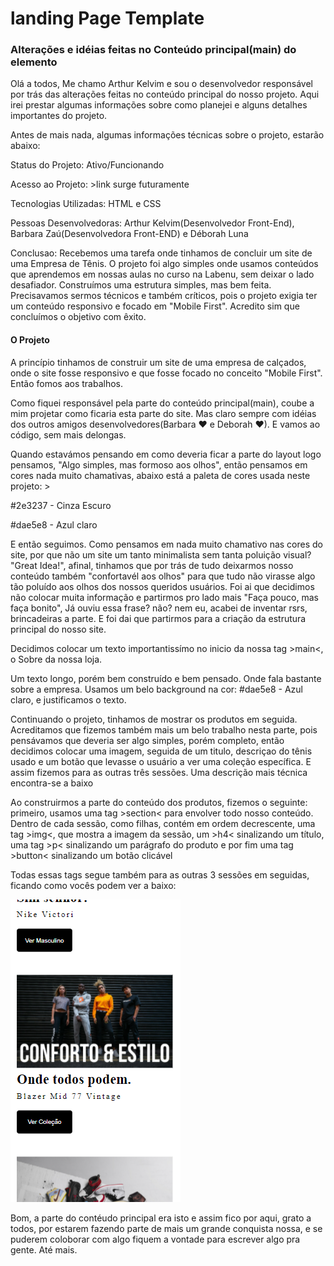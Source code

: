 # landing Page Template

<h3>Alterações e idéias feitas no Conteúdo principal(main) do elemento</h3>

<p>Olá a todos, Me chamo Arthur Kelvim e sou o desenvolvedor responsável por trás das alterações feitas no conteúdo principal do nosso projeto. Aqui irei prestar algumas informações sobre como planejei e alguns detalhes importantes do projeto.</p>

<p>Antes de mais nada, algumas informações técnicas sobre o projeto, estarão abaixo:</p>

<p>Status do Projeto: Ativo/Funcionando</p>
<p>Acesso ao Projeto: >link surge futuramente</p>
<p>Tecnologias Utilizadas: HTML e CSS</p>
<p>Pessoas Desenvolvedoras: Arthur Kelvim(Desenvolvedor Front-End), Barbara Zaú(Desenvolvedora Front-END) e Déborah Luna</p>
<p>Conclusao: Recebemos uma tarefa onde tinhamos de concluir um site de uma Empresa de Tênis. O projeto foi algo simples onde usamos conteúdos que aprendemos em nossas aulas no curso na Labenu, sem deixar o lado desafiador. Construímos uma estrutura simples, mas bem feita. Precisavamos sermos técnicos e também críticos, pois o projeto exigia ter um conteúdo responsivo e focado em "Mobile First". Acredito sim que concluímos o objetivo com êxito. </p>


<h4>O Projeto</h4>

<p>A princípio tinhamos de construir um site de uma empresa de calçados, onde o site fosse responsivo e que fosse focado no conceito "Mobile First". Então fomos aos trabalhos.</p>
<p>Como fiquei responsável pela parte do conteúdo principal(main), coube a mim projetar como ficaria esta parte do site. Mas claro sempre com idéias dos outros amigos desenvolvedores(Barbara ♥ e Deborah ♥). E vamos ao código, sem mais delongas.</p>

<p>Quando estavámos pensando em como deveria ficar a parte do layout logo pensamos, "Algo simples, mas formoso aos olhos", então pensamos em cores nada muito chamativas, abaixo está a paleta de cores usada neste projeto: ></p>

<p>#2e3237 - Cinza Escuro</p>
<p>#dae5e8 - Azul claro</p>

<p>E então seguimos. Como pensamos em nada muito chamativo nas cores do site, por que não um site um tanto minimalista sem tanta poluição visual? "Great Idea!", afinal, tinhamos que por trás de tudo deixarmos nosso conteúdo também "confortavél aos olhos" para que tudo não virasse algo tão poluído aos olhos dos nossos queridos usuários. Foi ai que decidimos não colocar muita informação e partirmos pro lado mais "Faça pouco, mas faça bonito", Já ouviu essa frase? não? nem eu, acabei de inventar rsrs, brincadeiras a parte. E foi dai que partirmos para a criação da estrutura principal do nosso site.</p>

<p>Decidimos colocar um texto importantissímo no inicio da nossa tag >main<, o Sobre da nossa loja.</p>
<p>Um texto longo, porém bem construído e bem pensado. Onde fala bastante sobre a empresa. Usamos um belo background na cor: #dae5e8 - Azul claro, e justificamos o texto.</p>

<p>Continuando o projeto, tinhamos de mostrar os produtos em seguida. Acreditamos que fizemos também mais um belo trabalho nesta parte, pois pensávamos que deveria ser algo simples, porém completo, então decidimos colocar uma imagem, seguida de um titulo, descriçao do tênis usado e um botão que levasse o usuário a ver uma coleção específica. E assim fizemos para as outras três sessões. Uma descrição mais técnica encontra-se a baixo</p>

<p>Ao construirmos a parte do conteúdo dos produtos, fizemos o seguinte: primeiro, usamos uma tag >section< para
envolver todo nosso conteúdo. Dentro de cada sessão, como filhas, contém em ordem decrescente, uma tag >img<, que mostra a imagem da sessão, um >h4< sinalizando um título, uma tag >p< sinalizando um parágrafo do produto e por fim uma tag >button< sinalizando um botão clicável</p>

<p>Todas essas tags segue também para as outras 3 sessões em seguidas, ficando como vocês podem ver a baixo: </p>


![Detalhe uma parte da sessão de Produtos](imagens/image-produtos.PNG)

<p>Bom, a parte do contéudo principal era isto e assim fico por aqui, grato a todos, por estarem fazendo parte de mais um grande conquista nossa, e se puderem coloborar com algo fiquem a vontade para escrever algo pra gente. Até mais. </p>


